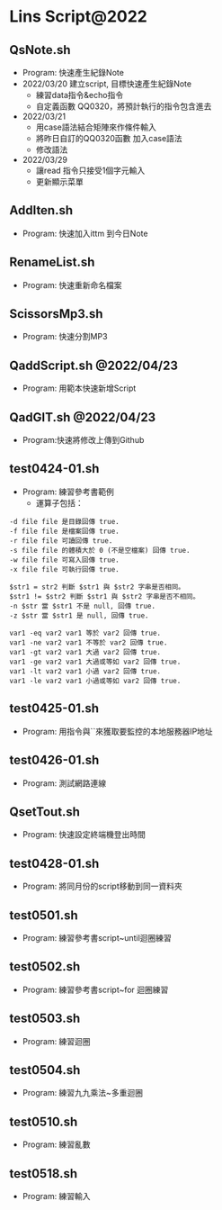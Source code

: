 # Lins Script@2022
## QsNote.sh
+ Program: 快速產生紀錄Note
+ 2022/03/20 建立script, 目標快速產生紀錄Note
	+ 練習data指令&echo指令  
	+ 自定義函數 QQ0320，將預計執行的指令包含進去
+ 2022/03/21 
	+ 用case語法結合矩陣來作條件輸入
	+ 將昨日自訂的QQ0320函數 加入case語法
	+ 修改語法
+ 2022/03/29
	+ 讓read 指令只接受1個字元輸入
	+ 更新顯示菜單

## AddIten.sh  
+ Program: 快速加入ittm 到今日Note

## RenameList.sh
+ Program: 快速重新命名檔案
## ScissorsMp3.sh
+ Program: 快速分割MP3
## QaddScript.sh @2022/04/23
+ Program: 用範本快速新增Script
## QadGIT.sh @2022/04/23
+ Program:快速將修改上傳到Github

## test0424-01.sh
+ Program: 練習參考書範例
	+ 運算子包括：
```
-d file file 是目錄回傳 true.
-f file file 是檔案回傳 true.
-r file file 可讀回傳 true.
-s file file 的體積大於 0 (不是空檔案) 回傳 true.
-w file file 可寫入回傳 true.
-x file file 可執行回傳 true.

$str1 = str2 判斷 $str1 與 $str2 字串是否相同。
$str1 != $str2 判斷 $str1 與 $str2 字串是否不相同。
-n $str 當 $str1 不是 null, 回傳 true.
-z $str 當 $str1 是 null, 回傳 true.

var1 -eq var2 var1 等於 var2 回傳 true.
var1 -ne var2 var1 不等於 var2 回傳 true.
var1 -gt var2 var1 大過 var2 回傳 true.
var1 -ge var2 var1 大過或等如 var2 回傳 true.
var1 -lt var2 var1 小過 var2 回傳 true.
var1 -le var2 var1 小過或等如 var2 回傳 true.
```



## test0425-01.sh
+ Program: 用指令與``來獲取要監控的本地服務器IP地址

## test0426-01.sh
+ Program: 測試網路連線

## QsetTout.sh
+ Program: 快速設定終端機登出時間

## test0428-01.sh
+ Program: 將同月份的script移動到同一資料夾
## test0501.sh
+ Program: 練習參考書script~until迴圈練習
## test0502.sh
+ Program: 練習參考書script~for 迴圈練習
## test0503.sh
+ Program: 練習迴圈

## test0504.sh
+ Program: 練習九九乘法~多重迴圈

## test0510.sh
+ Program: 練習亂數

## test0518.sh
+ Program: 練習輸入
